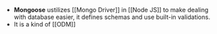 - **Mongoose** ustilizes [[Mongo Driver]] in [[Node JS]] to make dealing with database easier, it defines schemas and use built-in validations.
- It is a kind of [[ODM]]